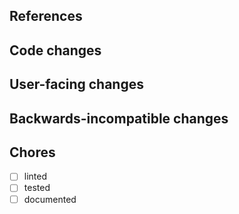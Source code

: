 <!--
Thanks for contributing to jupyterlab-lsp!
Please fill out the following items to submit a pull request.
See the contributing guidelines for more information:
https://github.com/jupyterlab/jupyterlab/blob/master/CONTRIBUTING.md
-->

## References

<!-- Note issue numbers this pull request addresses (should be at least one, see contributing guidelines above).
Use "fixes" and "closes" linking phrases as appropriate. -->

<!-- Note any other pull requests that address this issue and how this pull request is different. -->

## Code changes

<!-- Describe the code changes and how they address the issue. -->

## User-facing changes

<!-- Describe any visual or user interaction changes and how they address the issue. -->

<!-- For visual changes, include before and after screenshots here. -->

## Backwards-incompatible changes

<!-- Describe any backwards-incompatible changes to public APIs. -->

## Chores

- [ ] linted <!-- Required: Run "jlpm lint" and "python scripts/lint.py" from the root of the repository, then check this box like this: [x] -->
- [ ] tested <!-- Recommended: Let us know if you already added a test case (if relevant). -->
- [ ] documented <!-- Optional: Would it be good to improve the documentation? If yes, please consider doing this and checking this box. -->
